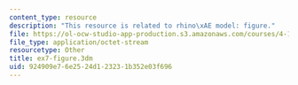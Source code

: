 ```yaml
---
content_type: resource
description: "This resource is related to rhino\xAE model: figure."
file: https://ol-ocw-studio-app-production.s3.amazonaws.com/courses/4-105-geometric-disciplines-and-architecture-skills-reciprocal-methodologies-fall-2012/924909e76e2524d123231b352e03f696_ex7-figure.3dm
file_type: application/octet-stream
resourcetype: Other
title: ex7-figure.3dm
uid: 924909e7-6e25-24d1-2323-1b352e03f696
---
```

